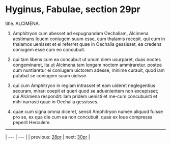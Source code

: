 # Hyginus, Fabulae, section 29pr

title. ALCIMENA.



1. Amphitryon cum abesset ad expugnandam Oechaliam, Alcimena aestimans Iouem coniugem suum esse, eum thalamis recepit. qui cum in thalamos uenisset et ei referret quae in Oechalia gessisset, ea credens coniugem esse cum eo concubuit.



2. qui tam libens cum ea concubuit ut unum diem usurparet, duas noctes congeminaret, ita ut Alcimena tam longam noctem ammiraretur. postea cum nuntiaretur ei coniugem uictorem adesse, minime curauit, quod iam putabat se coniugem suum uidisse.



3. qui cum Amphitryon in regiam intrasset et eam uideret neglegentius securam, mirari coepit et queri quod se aduenientem non excepisset; cui Alcimena respondit: Iam pridem uenisti et me-cum concubuisti et mihi narrasti quae in Oechalia gessisses.



4. quae cum signa omnia diceret, sensit Amphitryon numen aliquod fuisse pro se, ex qua die cum ea non concubuit. quae ex Ioue compressa peperit Herculem.



---

| --- | --- |
| previous: [28pr](../28pr/) | next: [30pr](../30pr/) |
